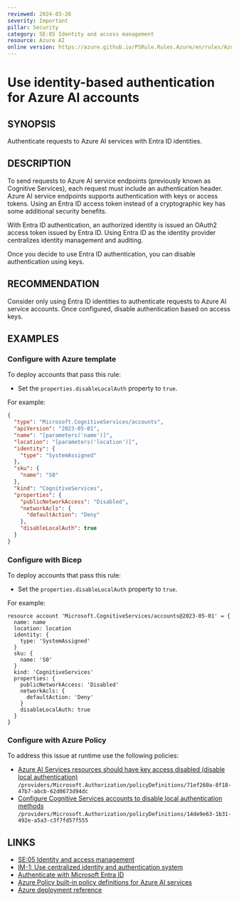 ```yaml
---
reviewed: 2024-03-26
severity: Important
pillar: Security
category: SE:05 Identity and access management
resource: Azure AI
online version: https://azure.github.io/PSRule.Rules.Azure/en/rules/Azure.AI.DisableLocalAuth/
---
```


# Use identity-based authentication for Azure AI accounts

## SYNOPSIS

Authenticate requests to Azure AI services with Entra ID identities.

## DESCRIPTION

To send requests to Azure AI service endpoints (previously known as Cognitive Services),
each request must include an authentication header.
Azure AI service endpoints supports authentication with keys or access tokens.
Using an Entra ID access token instead of a cryptographic key has some additional security benefits.

With Entra ID authentication, an authorized identity is issued an OAuth2 access token issued by Entra ID.
Using Entra ID as the identity provider centralizes identity management and auditing.

Once you decide to use Entra ID authentication, you can disable authentication using keys.

## RECOMMENDATION

Consider only using Entra ID identities to authenticate requests to Azure AI service accounts.
Once configured, disable authentication based on access keys.

## EXAMPLES

### Configure with Azure template

To deploy accounts that pass this rule:

- Set the `properties.disableLocalAuth` property to `true`.

For example:

```json
{
  "type": "Microsoft.CognitiveServices/accounts",
  "apiVersion": "2023-05-01",
  "name": "[parameters('name')]",
  "location": "[parameters('location')]",
  "identity": {
    "type": "SystemAssigned"
  },
  "sku": {
    "name": "S0"
  },
  "kind": "CognitiveServices",
  "properties": {
    "publicNetworkAccess": "Disabled",
    "networkAcls": {
      "defaultAction": "Deny"
    },
    "disableLocalAuth": true
  }
}
```

### Configure with Bicep

To deploy accounts that pass this rule:

- Set the `properties.disableLocalAuth` property to `true`.

For example:

```bicep
resource account 'Microsoft.CognitiveServices/accounts@2023-05-01' = {
  name: name
  location: location
  identity: {
    type: 'SystemAssigned'
  }
  sku: {
    name: 'S0'
  }
  kind: 'CognitiveServices'
  properties: {
    publicNetworkAccess: 'Disabled'
    networkAcls: {
      defaultAction: 'Deny'
    }
    disableLocalAuth: true
  }
}
```

### Configure with Azure Policy

To address this issue at runtime use the following policies:

- [Azure AI Services resources should have key access disabled (disable local authentication)](https://github.com/Azure/azure-policy/blob/master/built-in-policies/policyDefinitions/Azure%20Ai%20Services/DisableLocalAuth_Audit.json)
  `/providers/Microsoft.Authorization/policyDefinitions/71ef260a-8f18-47b7-abcb-62d0673d94dc`
- [Configure Cognitive Services accounts to disable local authentication methods](https://github.com/Azure/azure-policy/blob/master/built-in-policies/policyDefinitions/Cognitive%20Services/DisableLocalAuth_Modify.json)
  `/providers/Microsoft.Authorization/policyDefinitions/14de9e63-1b31-492e-a5a3-c3f7fd57f555`

## LINKS

- [SE:05 Identity and access management](https://learn.microsoft.com/azure/well-architected/security/identity-access)
- [IM-1: Use centralized identity and authentication system](https://learn.microsoft.com/security/benchmark/azure/baselines/cognitive-services-security-baseline#im-1-use-centralized-identity-and-authentication-system)
- [Authenticate with Microsoft Entra ID](https://learn.microsoft.com/azure/ai-services/authentication#authenticate-with-microsoft-entra-id)
- [Azure Policy built-in policy definitions for Azure AI services](https://learn.microsoft.com/azure/ai-services/policy-reference)
- [Azure deployment reference](https://learn.microsoft.com/azure/templates/microsoft.cognitiveservices/accounts)
